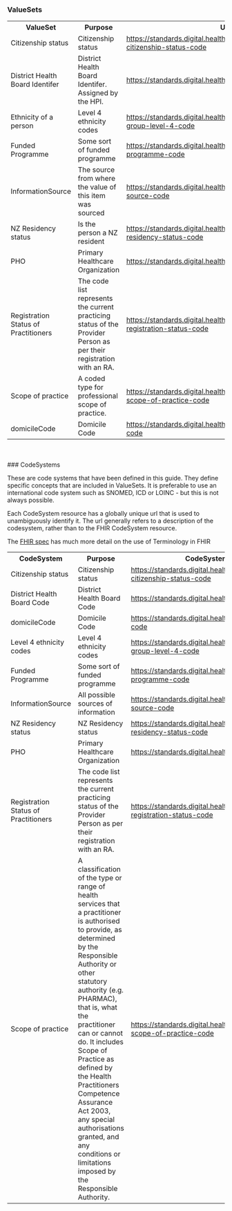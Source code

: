 ### ValueSets
<table class='table table-bordered table-condensed'>
<tr><th>ValueSet</th><th>Purpose</th><th>Url</th><th>CodeSystem Urls</th></tr>
<tr><td width='20%'>Citizenship status</td><td>Citizenship status</td><td><a href='ValueSet-citizenship-status.html'>https://standards.digital.health.nz/fhir/ValueSet/nz-citizenship-status-code</a></td><td><div><a href='CodeSystem-citizenship-status.html'>https://standards.digital.health.nz/ns/nz-citizenship-status-code</a></div></td></tr>
<tr><td width='20%'>District Health Board Identifer</td><td>District Health Board Identifer. Assigned by the HPI.</td><td><a href='ValueSet-dhb.html'>https://standards.digital.health.nz/fhir/ValueSet/dhb-code</a></td><td><div><a href='CodeSystem-dhb.html'>https://standards.digital.health.nz/ns/dhb-code</a></div></td></tr>
<tr><td width='20%'>Ethnicity of a person</td><td>Level 4 ethnicity codes</td><td><a href='ValueSet-ethnicity.html'>https://standards.digital.health.nz/fhir/ValueSet/ethnic-group-level-4-code</a></td><td><div><a href='CodeSystem-ethnicityL4.html'>https://standards.digital.health.nz/ns/ethnic-group-level-4-code</a></div></td></tr>
<tr><td width='20%'>Funded Programme</td><td>Some sort of funded programme</td><td><a href='ValueSet-funded-programme.html'>https://standards.digital.health.nz/fhir/ValueSet/funded-programme-code</a></td><td><div><a href='CodeSystem-funded-programme.html'>https://standards.digital.health.nz/ns/funded-programme-code</a></div></td></tr>
<tr><td width='20%'>InformationSource</td><td>The source from where the value of this item was sourced</td><td><a href='ValueSet-information-source.html'>https://standards.digital.health.nz/fhir/ValueSet/information-source-code</a></td><td><div><a href='CodeSystem-information-source.html'>https://standards.digital.health.nz/ns/information-source-code</a></div></td></tr>
<tr><td width='20%'>NZ Residency status</td><td>Is the person a NZ resident</td><td><a href='ValueSet-nz-residency-status.html'>https://standards.digital.health.nz/fhir/ValueSet/nz-residency-status-code</a></td><td><div><a href='CodeSystem-nz-residency-status.html'>https://standards.digital.health.nz/ns/nz-residency-status-code</a></div></td></tr>
<tr><td width='20%'>PHO</td><td>Primary Healthcare Organization</td><td><a href='ValueSet-pho.html'>https://standards.digital.health.nz/fhir/pho-code</a></td><td><div><a href='CodeSystem-pho-status.html'>https://standards.digital.health.nz/ns/pho-code</a></div></td></tr>
<tr><td width='20%'>Registration Status of Practitioners</td><td>The code list represents the current practicing status of the Provider Person as per their registration with an RA.</td><td><a href='ValueSet-practitioner-registration-status-code.html'>https://standards.digital.health.nz/fhir/ValueSet/practitioner-registration-status-code</a></td><td><div><a href='CodeSystem-practitioner-registration-status-code.html'>https://standards.digital.health.nz/ns/practitioner-registration-status-code</a></div></td></tr>
<tr><td width='20%'>Scope of practice</td><td>A coded type for professional scope of practice.</td><td><a href='ValueSet-practitioner-scope-of-practice.html'>https://standards.digital.health.nz/fhir/ValueSet/practitioner-scope-of-practice-code</a></td><td><div><a href='CodeSystem-scopeOfPractice.html'>https://standards.digital.health.nz/ns/practitioner-scope-of-practice-code</a></div></td></tr>
<tr><td width='20%'>domicileCode</td><td>Domicile Code</td><td><a href='ValueSet-domicile-code.html'>https://standards.digital.health.nz/fhir/ValueSet/domicile-code</a></td><td><div><a href='CodeSystem-domicile-code.html'>https://standards.digital.health.nz/ns/domicile-code</a></div></td></tr>
</table>
<br/><br/>
### CodeSystems

These are code systems that have been defined in this guide. They define specific concepts that are included in ValueSets. It is preferable to use an international code system such as SNOMED, ICD or LOINC - but this is not always possible.

Each CodeSystem resource has a globally unique url that is used to unambiguously identify it. The url generally refers to a description of the codesystem, rather than to the FHIR CodeSystem resource.

The [FHIR spec](http://hl7.org/fhir/terminology-module.html) has much more detail on the use of Terminology in FHIR

<table class='table table-bordered table-condensed'>
<tr><th>CodeSystem</th><th>Purpose</th><th>CodeSystem Url</th></tr>
<tr><td width='20%'>Citizenship status</td><td>Citizenship status</td><td><a href='CodeSystem-citizenship-status.html'>https://standards.digital.health.nz/ns/nz-citizenship-status-code</a></td></tr>
<tr><td width='20%'>District Health Board Code</td><td>District Health Board Code</td><td><a href='CodeSystem-dhb.html'>https://standards.digital.health.nz/ns/dhb-code</a></td></tr>
<tr><td width='20%'>domicileCode</td><td>Domicile Code</td><td><a href='CodeSystem-domicile-code.html'>https://standards.digital.health.nz/ns/domicile-code</a></td></tr>
<tr><td width='20%'>Level 4 ethnicity codes</td><td>Level 4 ethnicity codes</td><td><a href='CodeSystem-ethnicityL4.html'>https://standards.digital.health.nz/ns/ethnic-group-level-4-code</a></td></tr>
<tr><td width='20%'>Funded Programme</td><td>Some sort of funded programme</td><td><a href='CodeSystem-funded-programme.html'>https://standards.digital.health.nz/ns/funded-programme-code</a></td></tr>
<tr><td width='20%'>InformationSource</td><td>All possible sources of information</td><td><a href='CodeSystem-information-source.html'>https://standards.digital.health.nz/ns/information-source-code</a></td></tr>
<tr><td width='20%'>NZ Residency status</td><td>NZ Residency status</td><td><a href='CodeSystem-nz-residency-status.html'>https://standards.digital.health.nz/ns/nz-residency-status-code</a></td></tr>
<tr><td width='20%'>PHO</td><td>Primary Healthcare Organization</td><td><a href='CodeSystem-pho-status.html'>https://standards.digital.health.nz/ns/pho-code</a></td></tr>
<tr><td width='20%'>Registration Status of Practitioners</td><td>The code list represents the current practicing status of the Provider Person as per their registration with an RA.</td><td><a href='CodeSystem-practitioner-registration-status-code.html'>https://standards.digital.health.nz/ns/practitioner-registration-status-code</a></td></tr>
<tr><td width='20%'>Scope of practice</td><td>A classification of the type or range of health services that a practitioner is authorised to provide, as determined by the Responsible Authority or other statutory authority (e.g. PHARMAC), that is, what the practitioner can or cannot do. It includes Scope of Practice as defined by the Health Practitioners Competence Assurance Act 2003, any special authorisations granted, and any conditions or limitations imposed by the Responsible Authority.</td><td><a href='CodeSystem-scopeOfPractice.html'>https://standards.digital.health.nz/ns/practitioner-scope-of-practice-code</a></td></tr>
</table>